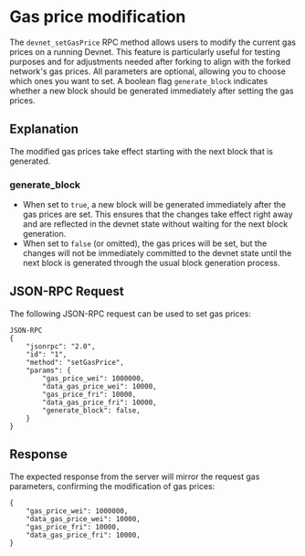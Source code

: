 # Gas price modification

The `devnet_setGasPrice` RPC method allows users to modify the current gas prices on a running Devnet. This feature is particularly useful for testing purposes and for adjustments needed after forking to align with the forked network's gas prices. All parameters are optional, allowing you to choose which ones you want to set. A boolean flag `generate_block` indicates whether a new block should be generated immediately after setting the gas prices.

## Explanation

The modified gas prices take effect starting with the next block that is generated.

### generate_block

- When set to `true`, a new block will be generated immediately after the gas prices are set. This ensures that the changes take effect right away and are reflected in the devnet state without waiting for the next block generation.
- When set to `false` (or omitted), the gas prices will be set, but the changes will not be immediately committed to the devnet state until the next block is generated through the usual block generation process.

## JSON-RPC Request

The following JSON-RPC request can be used to set gas prices:

```
JSON-RPC
{
    "jsonrpc": "2.0",
    "id": "1",
    "method": "setGasPrice",
    "params": {
        "gas_price_wei": 1000000,
        "data_gas_price_wei": 10000,
        "gas_price_fri": 10000,
        "data_gas_price_fri": 10000,
        "generate_block": false,
    }
}
```

## Response

The expected response from the server will mirror the request gas parameters, confirming the modification of gas prices:

```
{
    "gas_price_wei": 1000000,
    "data_gas_price_wei": 10000,
    "gas_price_fri": 10000,
    "data_gas_price_fri": 10000,
}
```
